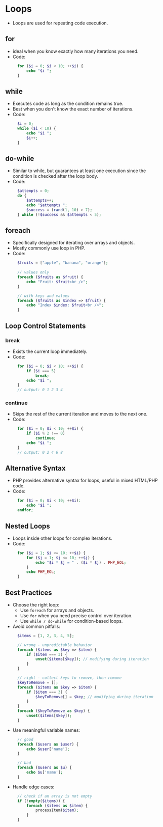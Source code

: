 # Loops

- Loops are used for repeating code execution.

## for
- ideal when you know exactly how many iterations you need.
- Code:
  ```php
    for ($i = 0; $i < 10; ++$i) {
        echo "$i ";
    }
  ```

## while
- Executes code as long as the condition remains true.
- Best when you don't know the exact number of iterations.
- Code:
  ```php
    $i = 0;
    while ($i < 10) {
        echo "$i ";
        $i++;
    }
  ```
  
## do-while
- Similar to while, but guarantees at least one execution since the condition is checked after the loop body.
- Code:
  ```php
    $attempts = 0;
    do {
        $attempts++;
        echo "$attempts ";
        $success = (rand(1, 10) > 7);
    } while (!$success && $attempts < 5);
  ```

## foreach
- Specifically designed for iterating over arrays and objects.
- Mostly commonly use loop in PHP.
- Code:
  ```php
    $fruits = ["apple", "banana", "orange"];
    
    // values only
    foreach ($fruits as $fruit) {
        echo "Fruit: $fruit<br />";
    }
  
    // with keys and values
    foreach ($fruits as $index => $fruit) {
        echo "Index $index: $fruit<br />";
    }
  ```

## Loop Control Statements
### break
- Exists the current loop immediately.
- Code:
  ```php
    for ($i = 0; $i < 10; ++$i) {
        if ($i === 5)
            break;
        echo "$i ";
    }
    // output: 0 1 2 3 4
  ```
### continue
- Skips the rest of the current iteration and moves to the next one.
- Code:
  ```php
    for ($i = 0; $i < 10; ++$i) {
        if ($i % 2 !== 0)
            continue;
        echo "$i ";
    }
    // output: 0 2 4 6 8
  ```

## Alternative Syntax
- PHP provides alternative syntax for loops, useful in mixed HTML/PHP code.
- Code:
  ```php
    for ($i = 0; $i < 10; ++$i):
        echo "$i ";
    endfor;
  ```
  
## Nested Loops
- Loops inside other loops for complex iterations.
- Code:
  ```php
    for ($i = 1; $i <= 10; ++$i) {
	    for ($j = 1; $j <= 10; ++$j) {
	    	echo "$i * $j = " . ($i * $j) . PHP_EOL;
	    }
	    echo PHP_EOL;
    }
  ```
  
## Best Practices
- Choose the right loop:
  - Use `foreach` for arrays and objects.
  - Use `for` when you need precise control over iteration.
  - Use `while / do-while` for condition-based loops.
- Avoid common pitfalls:
  ```php
    $items = [1, 2, 3, 4, 5];
  
    // wrong - unpredictable behavior
    foreach ($items as $key => $item) {
        if ($item === 3) {
            unset($items[$key]); // modifying during iteration
        }
    }
  
    // right - collect keys to remove, then remove
    $keyToRemove = [];
    foreach ($items as $key => $item) {
        if ($item === 3) {
            $keyToRemove[] = $key; // modifying during iteration
        }
    }
    foreach ($keyToRemove as $key) {
        unset($items[$key]);
    }
  ```
- Use meaningful variable names:
  ```php
    // good
    foreach ($users as $user) {
        echo $user['name'];
    }
  
    // bad
    foreach ($users as $u) {
        echo $u['name'];
    }
  ```
- Handle edge cases:
  ```php
    // check if an array is not empty
    if (!empty($items)) {
        foreach ($items as $item) {
            processItem($item);
        }
    }
  ```
